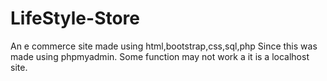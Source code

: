 # LifeStyle-Store
An e commerce site made using html,bootstrap,css,sql,php
Since this was made using phpmyadmin. Some function may not work a it is a localhost site.
